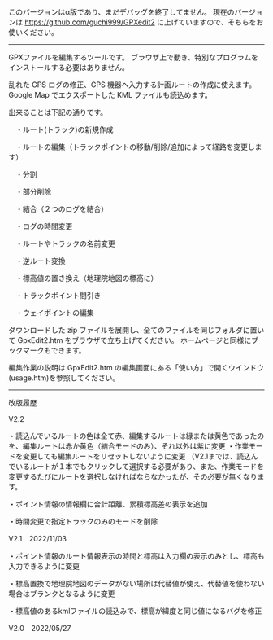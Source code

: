 このバージョンはα版であり、まだデバッグを終了してません。
現在のバージョンは https://github.com/guchi999/GPXedit2 に上げていますので、そちらをお使いください。
 
 ----------------------------------------------------------------

GPXファイルを編集するツールです。 ブラウザ上で動き、特別なプログラムをインストールする必要はありません。

乱れた GPS ログの修正、GPS 機器へ入力する計画ルートの作成に使えます。 Google Map でエクスポートした KML ファイルも読込めます。

出来ることは下記の通りです。

　・ルート(トラック)の新規作成

　・ルートの編集（トラックポイントの移動/削除/追加によって経路を変更します）

　・分割

　・部分削除

　・結合（２つのログを結合）

　・ログの時間変更

　・ルートやトラックの名前変更

　・逆ルート変換

　・標高値の置き換え（地理院地図の標高に）

　・トラックポイント間引き

　・ウェイポイントの編集

ダウンロードした zip ファイルを展開し、全てのファイルを同じフォルダに置いて GpxEdit2.htm をブラウザで立ち上げてください。 ホームページと同様にブックマークもできます。

編集作業の説明は GpxEdit2.htm の編集画面にある「使い方」で開くウインドウ(usage.htm)を参照してください。

 ----------------------------------------------------------------

改版履歴

V2.2

・読込んでいるルートの色は全て赤、編集するルートは緑または黄色であったのを、編集ルートは赤か黄色（結合モードのみ）、それ以外は紫に変更
・作業モードを変更しても編集ルートをリセットしないように変更
（V2.1までは、読込んでいるルートが１本でもクリックして選択する必要があり、また、作業モードを変更するたびにルートを選択しなければならなかったが、その必要が無くなります。


・ポイント情報の情報欄に合計距離、累積標高差の表示を追加

・時間変更で指定トラックのみのモードを削除


V2.1　2022/11/03

・ポイント情報のルート情報表示の時間と標高は入力欄の表示のみとし、標高も入力できるように変更

・標高置換で地理院地図のデータがない場所は代替値が使え、代替値を使わない場合はブランクとなるように変更

・標高値のあるkmlファイルの読込みで、標高が緯度と同じ値になるバグを修正

V2.0　2022/05/27




